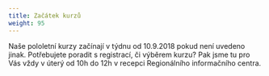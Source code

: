 ```yaml
---
title: Začátek kurzů
weight: 95
---
```

Naše pololetní kurzy začínají v týdnu od 10.9.2018 pokud není uvedeno jinak. Potřebujete poradit s registrací, či výběrem kurzu? Pak jsme tu pro Vás vždy v úterý od 10h do 12h v recepci Regionálního informačního centra.
